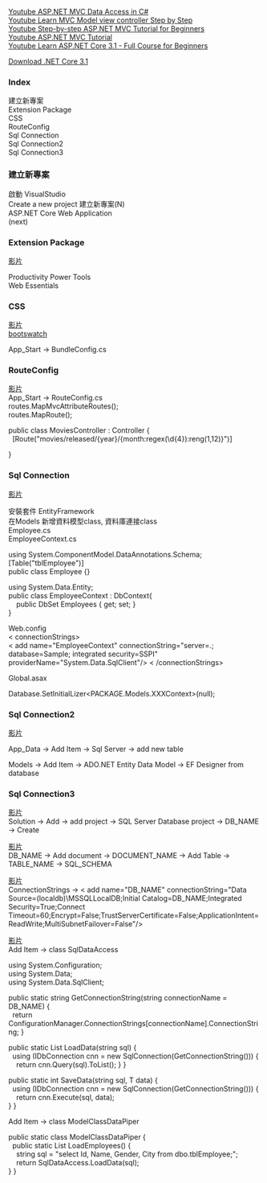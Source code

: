 

[Youtube ASP.NET MVC Data Access in C#](https://www.youtube.com/watch?v=bIiEv__QNxw&ab_channel=IAmTimCorey)  
[Youtube Learn MVC Model view controller Step by Step](https://www.youtube.com/watch?v=_323VsR-Th0&list=PL33C9E91F8CDD2BF7&index=1&ab_channel=.NETInterviewPreparationvideos)  
[Youtube Step-by-step ASP.NET MVC Tutorial for Beginners](https://www.youtube.com/watch?v=E7Voso411Vs&ab_channel=ProgrammingwithMosh)  
[Youtube ASP.NET MVC Tutorial](https://www.youtube.com/watch?v=-pzwRwYlXMw&list=PL6n9fhu94yhVm6S8I2xd6nYz2ZORd7X2v&ab_channel=kudvenkat)  
[Youtube Learn ASP.NET Core 3.1 - Full Course for Beginners](https://www.youtube.com/watch?v=C5cnZ-gZy2I&ab_channel=freeCodeCamp.org)  


[Download .NET Core 3.1](https://dotnet.microsoft.com/download/dotnet/3.1)  


### Index  
建立新專案  
Extension Package  
CSS  
RouteConfig  
Sql Connection  
Sql Connection2  
Sql Connection3  


### 建立新專案  

啟動 VisualStudio  
Create a new project 建立新專案(N)  
ASP.NET Core Web Application  
(next)  


### Extension Package  

[影片](https://youtu.be/E7Voso411Vs?t=369)  

Productivity Power Tools  
Web Essentials  


### CSS  

[影片](https://youtu.be/E7Voso411Vs?t=1312)  
[bootswatch](https://bootswatch.com/)  

App_Start -> BundleConfig.cs  

### RouteConfig  

[影片](https://youtu.be/E7Voso411Vs?t=2292)  
App_Start -> RouteConfig.cs  
routes.MapMvcAttributeRoutes();  
routes.MapRoute();  

public class MoviesController : Controller {  
&nbsp; [Route("movies/released/{year}/{month:regex(\\d{4}):reng(1,12)}")]  

}  

### Sql Connection  

[影片](https://youtu.be/Lrr66APUwBk?list=PL6n9fhu94yhVm6S8I2xd6nYz2ZORd7X2v&t=114)  

安裝套件 EntityFramework  
在Models 新增資料模型class, 資料庫連接class  
Employee.cs  
EmployeeContext.cs  

using System.ComponentModel.DataAnnotations.Schema;  
[Table("tblEmployee")]  
public class Employee {}  

using System.Data.Entity;  
public class EmployeeContext : DbContext{  
&nbsp; &nbsp; public DbSet<Employee> Employees { get; set; }  
}  

Web.config  
< connectionStrings>  
< add name="EmployeeContext" connectionString="server=.; database=Sample; integrated security=SSPI" providerName="System.Data.SqlClient"/>
< /connectionStrings>  

Global.asax  

Database.SetInitialLizer<PACKAGE.Models.XXXContext>(null);  

### Sql Connection2  

[影片](https://youtu.be/3pEax-5wXG8?t=191)  

App_Data -> Add Item -> Sql Server -> add new table  

Models -> Add Item -> ADO.NET Entity Data Model -> EF Designer from database   


### Sql Connection3  

[影片](https://youtu.be/bIiEv__QNxw?t=210)  
Solution -> Add -> add project -> SQL Server Database project -> DB_NAME -> Create   

[影片](https://youtu.be/bIiEv__QNxw?t=2010)  
DB_NAME -> Add document -> DOCUMENT_NAME ->  Add Table -> TABLE_NAME -> SQL_SCHEMA   

[影片](https://youtu.be/bIiEv__QNxw?t=2321)  
ConnectionStrings -> 
< add name="DB_NAME" connectionString="Data Source=(localdb)\MSSQLLocalDB;Initial Catalog=DB_NAME;Integrated Security=True;Connect Timeout=60;Encrypt=False;TrustServerCertificate=False;ApplicationIntent=ReadWrite;MultiSubnetFailover=False"/>  

[影片](https://youtu.be/bIiEv__QNxw?t=2724)  
Add Item -> class SqlDataAccess  

using System.Configuration;  
using System.Data;  
using System.Data.SqlClient;  

public static string GetConnectionString(string connectionName = DB_NAME) {  
&nbsp; return ConfigurationManager.ConnectionStrings[connectionName].ConnectionString;  }  

public static List<T> LoadData<T>(string sql) {  
&nbsp; using (IDbConnection cnn = new SqlConnection(GetConnectionString())) {  
&nbsp; &nbsp; return cnn.Query<T>(sql).ToList();
}  }  

public static int SaveData<T>(string sql, T data) {  
&nbsp; using (IDbConnection cnn = new SqlConnection(GetConnectionString())) {  
&nbsp; &nbsp; return cnn.Execute(sql, data);  
}  }  

Add Item -> class ModelClassDataPiper    

public static class ModelClassDataPiper {  
&nbsp; public static List<Employee> LoadEmployees() {  
&nbsp; &nbsp; string sql = "select Id, Name, Gender, City from dbo.tblEmployee;";  
&nbsp; &nbsp; return SqlDataAccess.LoadData<Employee>(sql);  
}  }  

